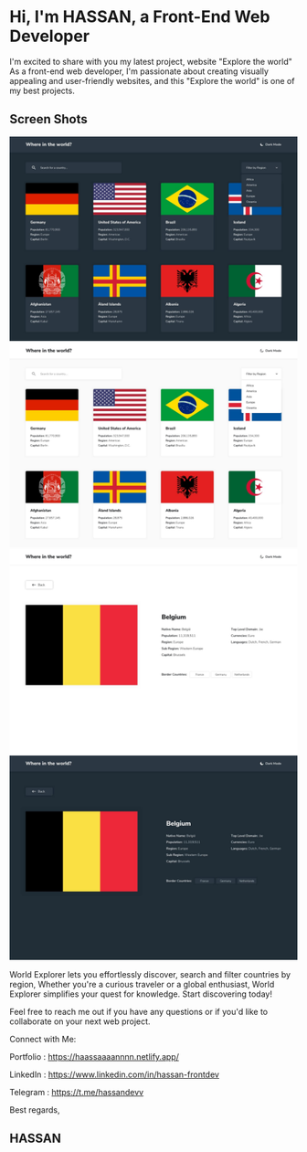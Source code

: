<!-- ## World Explorer lets you discover, search and filter countries by region, -->

# Hi, I'm HASSAN, a Front-End Web Developer

I'm excited to share with you my latest project, website "Explore the world" As a front-end web developer, I'm passionate
about creating visually appealing and user-friendly websites, and this "Explore the world" is one of my best projects.


## Screen Shots

![Screenshot](/public/design/desktop-dark.jpg)
![Screenshot](/public/design/desktop-light.jpg)
![Screenshot](/public/design/details-light.jpg)
![Screenshot](/public/design/details-dark.jpg)

World Explorer lets you effortlessly discover, search and filter countries by region,
Whether you're a curious traveler or a global enthusiast, World Explorer simplifies your quest for knowledge.
Start discovering today!

Feel free to reach me out if you have any questions or if you'd like to collaborate on your next web project. 

Connect with Me:

Portfolio : https://haassaaaannnn.netlify.app/

LinkedIn : https://www.linkedin.com/in/hassan-frontdev

Telegram : https://t.me/hassandevv

Best regards,
## HASSAN